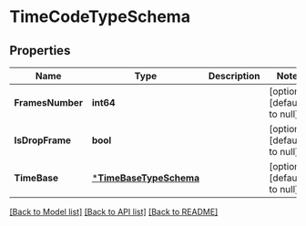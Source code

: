 # TimeCodeTypeSchema

## Properties
Name | Type | Description | Notes
------------ | ------------- | ------------- | -------------
**FramesNumber** | **int64** |  | [optional] [default to null]
**IsDropFrame** | **bool** |  | [optional] [default to null]
**TimeBase** | [***TimeBaseTypeSchema**](TimeBaseTypeSchema.md) |  | [optional] [default to null]

[[Back to Model list]](../README.md#documentation-for-models) [[Back to API list]](../README.md#documentation-for-api-endpoints) [[Back to README]](../README.md)


